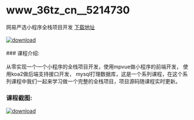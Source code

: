 # www_36tz_cn__5214730
网易严选小程序全栈项目开发
[下载地址](http://www.36tz.cn/article/5214730 "下载地址")
<br/></br>[![download](http://36tz.cn/muke_img/2020_08_1-11.png "下载地址")](http://www.36tz.cn/article/5214730 "下载地址")
<br/></br>### 课程介绍:<br/></br>从零实现一个一个小程序的全栈项目开发，使用mpvue做小程序的前端开发， 使用koa2做后端支持接口开发， mysql打理数据库，这是一个系列课程，在这个系列课程中我们一起来学习做一个完整的全栈项目，项目源码随课程实时更新。

### 课程截图:
[![download](http://36tz.cn/muke_img/2020_08_2-11.png "下载地址")](http://www.36tz.cn/article/5214730 "下载地址")
